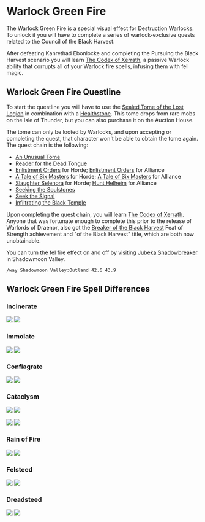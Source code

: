 # Warlock Green Fire

The Warlock Green Fire is a special visual effect for Destruction Warlocks. To unlock it you will have to complete a series of warlock-exclusive quests related to the Council of the Black Harvest.

After defeating Kanrethad Ebonlocke and completing the Pursuing the Black Harvest scenario you will learn [The Codex of Xerrath](https://www.wowdb.com/spells/101508-the-codex-of-xerrath), a passive Warlock ability that corrupts all of your Warlock fire spells, infusing them with fel magic.

## Warlock Green Fire Questline

To start the questline you will have to use the [Sealed Tome of the Lost Legion](https://www.wowdb.com/items/92426-sealed-tome-of-the-lost-legion) in combination with a [Healthstone](https://www.wowdb.com/items/5512-healthstone). This tome drops from rare mobs on the Isle of Thunder, but you can also purchase it on the Auction House.

The tome can only be looted by Warlocks, and upon accepting or completing the quest, that character won't be able to obtain the tome again. The quest chain is the following:

-   [An Unusual Tome](https://www.wowdb.com/quests/32295-an-unusual-tome)
-   [Reader for the Dead Tongue](https://www.wowdb.com/quests/32307-reader-for-the-dead-tongue)
-   [Enlistment Orders](https://www.wowdb.com/quests/32311-enlistment-orders) for Horde; [Enlistment Orders](https://www.wowdb.com/quests/32312-enlistment-orders) for Alliance
-   [A Tale of Six Masters](https://www.wowdb.com/quests/32309-a-tale-of-six-masters) for Horde; [A Tale of Six Masters](https://www.wowdb.com/quests/32310-a-tale-of-six-masters) for Alliance
-   [Slaughter Selenora](https://www.wowdb.com/quests/32314-slaughter-selenora) for Horde; [Hunt Helheim](https://www.wowdb.com/quests/32313-hunt-helheim) for Alliance
-   [Seeking the Soulstones](https://www.wowdb.com/quests/32317-seeking-the-soulstones)
-   [Seek the Signal](https://www.wowdb.com/quests/32324-seek-the-signal)
-   [Infiltrating the Black Temple](https://www.wowdb.com/quests/32325-infiltrating-the-black-temple)

Upon completing the quest chain, you will learn [The Codex of Xerrath](https://www.wowdb.com/spells/101508-the-codex-of-xerrath). Anyone that was fortunate enough to complete this prior to the release of Warlords of Draenor, also got the [Breaker of the Black Harvest](https://www.wowdb.com/achievements/9016-breaker-of-the-black-harvest) Feat of Strength achievement and "of the Black Harvest" title, which are both now unobtainable.

You can turn the fel fire effect on and off by visiting [Jubeka Shadowbreaker](https://www.wowdb.com/npcs/70270-jubeka-shadowbreaker) in Shadowmoon Valley.

`/way Shadowmoon Valley:Outland 42.6 43.9`

## Warlock Green Fire Spell Differences

### Incinerate

 [![](https://warcraft-secrets.com/wp-content/uploads/Incinerate-Red.jpg)](https://warcraft-secrets.com/wp-content/uploads/Incinerate-Red.jpg) [![](https://warcraft-secrets.com/wp-content/uploads/Incinerate-Green.jpg)](https://warcraft-secrets.com/wp-content/uploads/Incinerate-Green.jpg)

### Immolate

 [![](https://warcraft-secrets.com/wp-content/uploads/Immolate-Red.jpg)](https://warcraft-secrets.com/wp-content/uploads/Immolate-Red.jpg) [![](https://warcraft-secrets.com/wp-content/uploads/Immolate-Green.jpg)](https://warcraft-secrets.com/wp-content/uploads/Immolate-Green.jpg)

### Conflagrate

 [![](https://warcraft-secrets.com/wp-content/uploads/Conflagrate-Red.jpg)](https://warcraft-secrets.com/wp-content/uploads/Conflagrate-Red.jpg) [![](https://warcraft-secrets.com/wp-content/uploads/Conflagrate-Green.jpg)](https://warcraft-secrets.com/wp-content/uploads/Conflagrate-Green.jpg)

### Cataclysm

 [![](https://warcraft-secrets.com/wp-content/uploads/Cataclysm-Start-Red.jpg)](https://warcraft-secrets.com/wp-content/uploads/Cataclysm-Start-Red.jpg) [![](https://warcraft-secrets.com/wp-content/uploads/Cataclysm-Start-Green.jpg)](https://warcraft-secrets.com/wp-content/uploads/Cataclysm-Start-Green.jpg)

 [![](https://warcraft-secrets.com/wp-content/uploads/Cataclysm-End-Red.jpg)](https://warcraft-secrets.com/wp-content/uploads/Cataclysm-End-Red.jpg) [![](https://warcraft-secrets.com/wp-content/uploads/Cataclysm-End-Green.jpg)](https://warcraft-secrets.com/wp-content/uploads/Cataclysm-End-Green.jpg)

### Rain of Fire

 [![](https://warcraft-secrets.com/wp-content/uploads/Rain-of-Fire-Red.jpg)](https://warcraft-secrets.com/wp-content/uploads/Rain-of-Fire-Red.jpg) [![](https://warcraft-secrets.com/wp-content/uploads/Rain-of-Fire-Green.jpg)](https://warcraft-secrets.com/wp-content/uploads/Rain-of-Fire-Green.jpg)

### Felsteed

 [![](https://warcraft-secrets.com/wp-content/uploads/Felsteed-Red.jpg)](https://warcraft-secrets.com/wp-content/uploads/Felsteed-Red.jpg) [![](https://warcraft-secrets.com/wp-content/uploads/Felsteed-Green.jpg)](https://warcraft-secrets.com/wp-content/uploads/Felsteed-Green.jpg)

### Dreadsteed

 [![](https://warcraft-secrets.com/wp-content/uploads/Dreadsteed-Red.jpg)](https://warcraft-secrets.com/wp-content/uploads/Dreadsteed-Red.jpg) [![](https://warcraft-secrets.com/wp-content/uploads/Dreadsteed-Green.jpg)](https://warcraft-secrets.com/wp-content/uploads/Dreadsteed-Green.jpg)